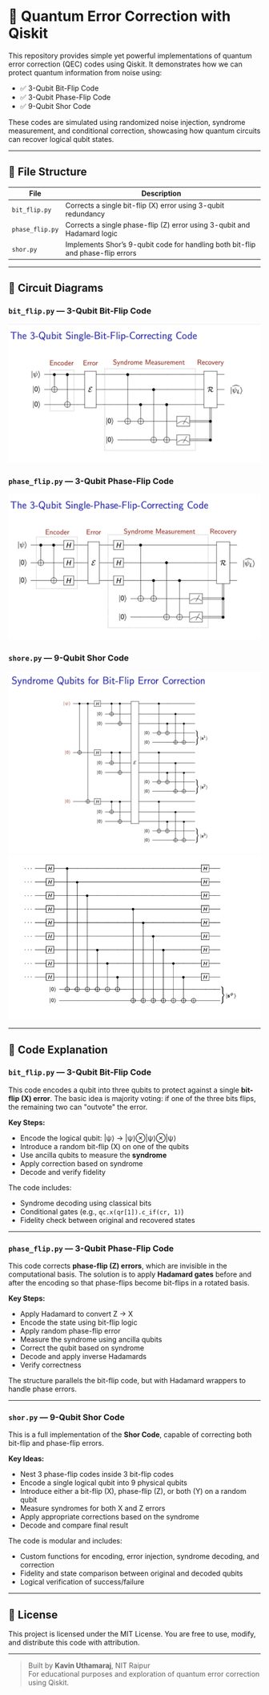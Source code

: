 # 🧬 Quantum Error Correction with Qiskit

This repository provides simple yet powerful implementations of quantum error correction (QEC) codes using Qiskit. It demonstrates how we can protect quantum information from noise using:

- ✅ 3-Qubit Bit-Flip Code
- ✅ 3-Qubit Phase-Flip Code
- ✅ 9-Qubit Shor Code

These codes are simulated using randomized noise injection, syndrome measurement, and conditional correction, showcasing how quantum circuits can recover logical qubit states.

---

## 📁 File Structure

| File           | Description                                      |
|----------------|--------------------------------------------------|
| `bit_flip.py`  | Corrects a single bit-flip (X) error using 3-qubit redundancy |
| `phase_flip.py`| Corrects a single phase-flip (Z) error using 3-qubit and Hadamard logic |
| `shor.py`     | Implements Shor’s 9-qubit code for handling both bit-flip and phase-flip errors |

---

## 🔧 Circuit Diagrams

### `bit_flip.py` — 3-Qubit Bit-Flip Code
![Bit Flip Circuit](bit_flip_circuit.png)

### `phase_flip.py` — 3-Qubit Phase-Flip Code
![Phase Flip Circuit](phase_flip_circuit.png)

### `shore.py` — 9-Qubit Shor Code
![Shor Code Circuit](shor_1.png)
![Shor Code Circuit](shor_2.png)

---

## 📜 Code Explanation

### `bit_flip.py` — 3-Qubit Bit-Flip Code

This code encodes a qubit into three qubits to protect against a single **bit-flip (X) error**. The basic idea is majority voting: if one of the three bits flips, the remaining two can "outvote" the error.

**Key Steps:**
- Encode the logical qubit: \|ψ⟩ → \|ψ⟩⊗\|ψ⟩⊗\|ψ⟩
- Introduce a random bit-flip (X) on one of the qubits
- Use ancilla qubits to measure the **syndrome**
- Apply correction based on syndrome
- Decode and verify fidelity

The code includes:
- Syndrome decoding using classical bits
- Conditional gates (e.g., `qc.x(qr[1]).c_if(cr, 1)`)
- Fidelity check between original and recovered states

---

### `phase_flip.py` — 3-Qubit Phase-Flip Code

This code corrects **phase-flip (Z) errors**, which are invisible in the computational basis. The solution is to apply **Hadamard gates** before and after the encoding so that phase-flips become bit-flips in a rotated basis.

**Key Steps:**
- Apply Hadamard to convert Z → X
- Encode the state using bit-flip logic
- Apply random phase-flip error
- Measure the syndrome using ancilla qubits
- Correct the qubit based on syndrome
- Decode and apply inverse Hadamards
- Verify correctness

The structure parallels the bit-flip code, but with Hadamard wrappers to handle phase errors.

---

### `shor.py` — 9-Qubit Shor Code

This is a full implementation of the **Shor Code**, capable of correcting both bit-flip and phase-flip errors.

**Key Ideas:**
- Nest 3 phase-flip codes inside 3 bit-flip codes
- Encode a single logical qubit into 9 physical qubits
- Introduce either a bit-flip (X), phase-flip (Z), or both (Y) on a random qubit
- Measure syndromes for both X and Z errors
- Apply appropriate corrections based on the syndrome
- Decode and compare final result

The code is modular and includes:
- Custom functions for encoding, error injection, syndrome decoding, and correction
- Fidelity and state comparison between original and decoded qubits
- Logical verification of success/failure

---

## 📄 License

This project is licensed under the MIT License. You are free to use, modify, and distribute this code with attribution.

---

> Built by **Kavin Uthamaraj**, NIT Raipur  
> For educational purposes and exploration of quantum error correction using Qiskit.
